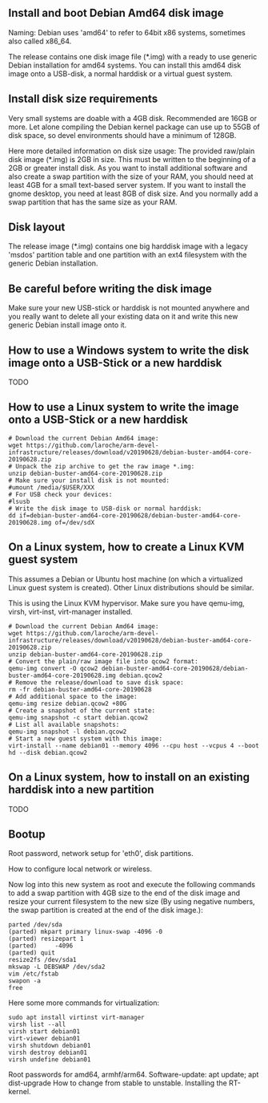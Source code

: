 Install and boot Debian Amd64 disk image
----------------------------------------

Naming: Debian uses 'amd64' to refer to 64bit x86 systems, sometimes also called x86_64.

The release contains one disk image file (*.img) with a ready to use generic Debian installation
for amd64 systems. You can install this amd64 disk image onto a USB-disk, a normal harddisk or a virtual guest system.


Install disk size requirements
------------------------------

Very small systems are doable with a 4GB disk. Recommended are 16GB or more. Let alone
compiling the Debian kernel package can use up to 55GB of disk space, so devel environments
should have a minimum of 128GB.

Here more detailed information on disk size usage:
The provided raw/plain disk image (*.img) is 2GB in size. This must be written to the beginning
of a 2GB or greater install disk. As you want to install additional software
and also create a swap partition with the size of your RAM, you should need at least 4GB for a small
text-based server system.
If you want to install the gnome desktop, you need at least 8GB of disk size. And you normally add a swap
partition that has the same size as your RAM.


Disk layout
-----------

The release image (*.img) contains one big harddisk image with a legacy 'msdos' partition table
and one partition with an ext4 filesystem with the generic Debian installation.


Be careful before writing the disk image
----------------------------------------

Make sure your new USB-stick or harddisk is not mounted anywhere and you really want to delete
all your existing data on it and write this new generic Debian install image onto it.


How to use a Windows system to write the disk image onto a USB-Stick or a new harddisk
--------------------------------------------------------------------------------------

TODO


How to use a Linux system to write the image onto a USB-Stick or a new harddisk
-------------------------------------------------------------------------------

    # Download the current Debian Amd64 image:
    wget https://github.com/laroche/arm-devel-infrastructure/releases/download/v20190628/debian-buster-amd64-core-20190628.zip
    # Unpack the zip archive to get the raw image *.img:
    unzip debian-buster-amd64-core-20190628.zip
    # Make sure your install disk is not mounted:
    #umount /media/$USER/XXX
    # For USB check your devices:
    #lsusb
    # Write the disk image to USB-disk or normal harddisk:
    dd if=debian-buster-amd64-core-20190628/debian-buster-amd64-core-20190628.img of=/dev/sdX


On a Linux system, how to create a Linux KVM guest system
---------------------------------------------------------

This assumes a Debian or Ubuntu host machine (on which a virtualized Linux guest system is created).
Other Linux distributions should be similar.

This is using the Linux KVM hypervisor. Make sure you have qemu-img, virsh, virt-inst, virt-manager
installed.

    # Download the current Debian Amd64 image:
    wget https://github.com/laroche/arm-devel-infrastructure/releases/download/v20190628/debian-buster-amd64-core-20190628.zip
    unzip debian-buster-amd64-core-20190628.zip
    # Convert the plain/raw image file into qcow2 format:
    qemu-img convert -O qcow2 debian-buster-amd64-core-20190628/debian-buster-amd64-core-20190628.img debian.qcow2
    # Remove the release/download to save disk space:
    rm -fr debian-buster-amd64-core-20190628
    # Add additional space to the image:
    qemu-img resize debian.qcow2 +80G
    # Create a snapshot of the current state:
    qemu-img snapshot -c start debian.qcow2
    # List all available snapshots:
    qemu-img snapshot -l debian.qcow2
    # Start a new guest system with this image:
    virt-install --name debian01 --memory 4096 --cpu host --vcpus 4 --boot hd --disk debian.qcow2


On a Linux system, how to install on an existing harddisk into a new partition
------------------------------------------------------------------------------

TODO


Bootup
------

Root password, network setup for 'eth0', disk partitions.

How to configure local network or wireless.


Now log into this new system as root and execute the following commands to
add a swap partition with 4GB size to the end of the disk image and resize
your current filesystem to the new size (By using negative numbers, the swap
partition is created at the end of the disk image.):

    parted /dev/sda
    (parted) mkpart primary linux-swap -4096 -0
    (parted) resizepart 1
    (parted)     -4096
    (parted) quit
    resize2fs /dev/sda1
    mkswap -L DEBSWAP /dev/sda2
    vim /etc/fstab
    swapon -a
    free

Here some more commands for virtualization:

    sudo apt install virtinst virt-manager
    virsh list --all
    virsh start debian01
    virt-viewer debian01
    virsh shutdown debian01
    virsh destroy debian01
    virsh undefine debian01

Root passwords for amd64, armhf/arm64.
Software-update: apt update; apt dist-upgrade
How to change from stable to unstable.
Installing the RT-kernel.

